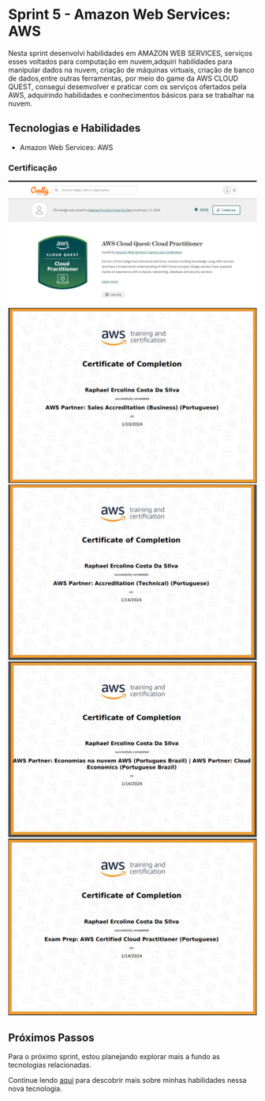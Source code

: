 # Sprint 5 - Amazon Web Services: AWS

Nesta sprint desenvolvi habilidades em AMAZON WEB SERVICES, serviços esses voltados para computação em nuvem,adquiri habilidades para manipular dados na nuvem, criação de máquinas virtuais, criação de banco de dados,entre outras ferramentas, por meio do game da AWS CLOUD QUEST, consegui desemvolver e praticar com os serviços ofertados pela AWS, adquirindo habilidades e conhecimentos básicos para se trabalhar na nuvem.
## Tecnologias e Habilidades

- Amazon Web Services: AWS
### Certificação 

![certificado do aws cloud quest ](../../images/certificados/quest1.png)
![certificado de aws busiess](../../images/certificados/aws_sales_accreditation.png)
![certificado de aws acc tech](../../images/certificados/aws_accreditation_technical.png)
![certificado de aws acc tech](../../images/certificados/aws_economia.png)
![certificado de aws exam](../../images/certificados/aws_thelast.png)

## Próximos Passos

Para o próximo sprint, estou planejando explorar mais a fundo as tecnologias relacionadas.

Continue lendo [aqui](../Sprint6/README.md) para descobrir mais sobre minhas habilidades nessa nova tecnologia.